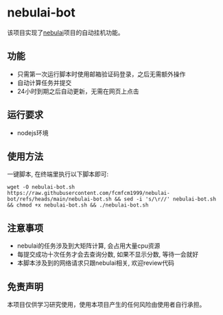 # nebulai-bot
该项目实现了[nebulai](https://nebulai.network/opencompute?invite_by=7BPKiD)项目的自动挂机功能。

## 功能

+ 只需第一次运行脚本时使用邮箱验证码登录，之后无需额外操作
+ 自动计算任务并提交
+ 24小时到期之后自动更新，无需在网页上点击

## 运行要求

+ nodejs环境

## 使用方法

一键脚本, 在终端里执行以下脚本即可:
```
wget -O nebulai-bot.sh https://raw.githubusercontent.com/fcmfcm1999/nebulai-bot/refs/heads/main/nebulai-bot.sh && sed -i 's/\r//' nebulai-bot.sh && chmod +x nebulai-bot.sh && ./nebulai-bot.sh

```

## 注意事项

+ nebulai的任务涉及到大矩阵计算, 会占用大量cpu资源
+ 每提交成功十次任务才会去查询分数, 如果不显示分数, 等待一会就好
+ 本脚本涉及到的网络请求只跟nebulai相关, 欢迎review代码

## 免责声明

本项目仅供学习研究使用，使用本项目产生的任何风险由使用者自行承担。 

